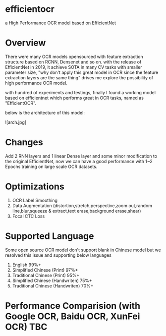 # efficientocr
a High Performance OCR model based on EfficientNet 

# Overview

There were many OCR models opensourced with feature extraction structure based on RCNN, Densenet and so on. with the release of EfficientNet in 2019, it achieve SOTA in many CV tasks with smaller parameter size, "why don't apply this great model in OCR since the feature extraction layers are the same thing" drives me explore the possibility of high performance OCR model.

with hundred of experiments and testings, finally I found a working model based on efficientnet which performs great in OCR tasks, named as "EfficientOCR".

below is the architecture of this model:

![arch.jpg]

# Changes

Add 2 RNN layers and 1 linear Dense layer and some minor modification to the original EfficientNet, now we can have a good performance with 1~2 Epochs training on large scale OCR datasets.

# Optimizations

1. OCR Label Smoothing
2. Data Augmentation (distortion,stretch,perspective,zoom out,random line,blur,squeeze & extract,text erase,background erase,shear)
3. Focal CTC Loss

# Supported Language

Some open source OCR model don't support blank in Chinese model but we resolved this issue and supporting below languages

1. English                          99%+
2. Simplified Chinese (Print)       97%+
3. Traditional Chinese (Print)      95%+
4. Simplified Chinese (Handwriten)  75%+
5. Traditional Chinese (Handwriten) 70%+

# Performance Comparision (with Google OCR, Baidu OCR, XunFei OCR) TBC


